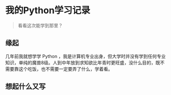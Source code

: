 # 我的Python学习记录

>看看这次能学到那里？

## 缘起

几年前我就想学学 Python ，我是计算机专业出身，但大学时并没有学到任何专业知识，单纯的魔兽8级。人到中年放到求知欲比年青时更旺盛，没什么目的，既不需要靠这个吃饭，也不需要一定要弄了什么，学着看。

## 想起什么又写